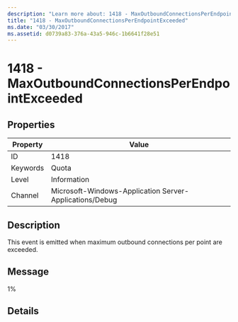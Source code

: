 ```yaml
---
description: "Learn more about: 1418 - MaxOutboundConnectionsPerEndpointExceeded"
title: "1418 - MaxOutboundConnectionsPerEndpointExceeded"
ms.date: "03/30/2017"
ms.assetid: d0739a83-376a-43a5-946c-1b6641f28e51
---
```

# 1418 - MaxOutboundConnectionsPerEndpointExceeded

## Properties

| Property | Value |
| - | - |
|ID|1418|  
|Keywords|Quota|  
|Level|Information|  
|Channel|Microsoft-Windows-Application Server-Applications/Debug|  
  
## Description  

 This event is emitted when maximum outbound connections per point are exceeded.  
  
## Message  

 1%  
  
## Details
